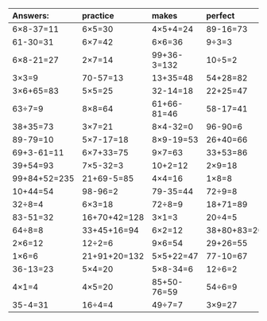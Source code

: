 | Answers: | practice | makes | perfect | ! |
| :--- | :--- | :--- | :--- | :--- |
| 6×8-37=11 | 6×5=30 | 4×5+4=24 | 89-16=73 | 14÷7=2 | 
| 61-30=31 | 6×7=42 | 6×6=36 | 9÷3=3 | 77+41-98=20 | 
| 6×8-21=27 | 2×7=14 | 99+36-3=132 | 10÷5=2 | 24-2=22 | 
| 3×3=9 | 70-57=13 | 13+35=48 | 54+28=82 | 2×2=4 | 
| 3×6+65=83 | 5×5=25 | 32-14=18 | 22+25=47 | 25+34=59 | 
| 63÷7=9 | 8×8=64 | 61+66-81=46 | 58-17=41 | 86-78=8 | 
| 38+35=73 | 3×7=21 | 8×4-32=0 | 96-90=6 | 10÷2=5 | 
| 89-79=10 | 5×7-17=18 | 8×9-19=53 | 26+40=66 | 2×8=16 | 
| 69+3-61=11 | 6×7+33=75 | 9×7=63 | 33+53=86 | 3×5=15 | 
| 39+54=93 | 7×5-32=3 | 10+2=12 | 2×9=18 | 6×9=54 | 
| 99+84+52=235 | 21+69-5=85 | 4×4=16 | 1×8=8 | 10-4=6 | 
| 10+44=54 | 98-96=2 | 79-35=44 | 72÷9=8 | 12+11=23 | 
| 32÷8=4 | 6×3=18 | 72÷8=9 | 18+71=89 | 95+74-43=126 | 
| 83-51=32 | 16+70+42=128 | 3×1=3 | 20÷4=5 | 2×5=10 | 
| 64÷8=8 | 33+45+16=94 | 6×2=12 | 38+80+83=201 | 8×2=16 | 
| 2×6=12 | 12÷2=6 | 9×6=54 | 29+26=55 | 59+91+25=175 | 
| 1×6=6 | 21+91+20=132 | 5×5+22=47 | 77-10=67 | 5×2=10 | 
| 36-13=23 | 5×4=20 | 5×8-34=6 | 12÷6=2 | 60-55=5 | 
| 4×1=4 | 4×5=20 | 85+50-76=59 | 54÷6=9 | 70+33+95=198 | 
| 35-4=31 | 16÷4=4 | 49÷7=7 | 3×9=27 | 7×4=28 | 
